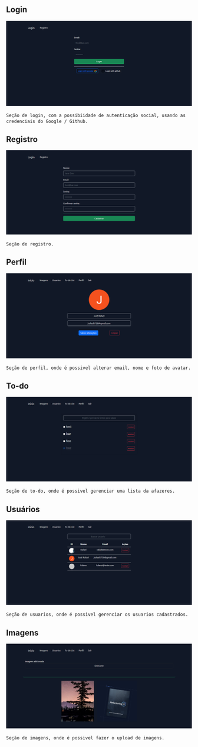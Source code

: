
<h2> Login </h2>

<img src="./public/assets/images/tela-login.png" />

    Seção de login, com a possibiidade de autenticação social, usando as credenciais do Google / Github.
    
<h2> Registro </h2>

<img src="./public/assets/images/tela-registro.png" />

    Seção de registro.

<h2> Perfil </h2>

<img src="./public/assets/images/tela-perfil.png" />

    Seção de perfil, onde é possivel alterar email, nome e foto de avatar.
    
<h2> To-do </h2>

<img src="./public/assets/images/tela-to-do.png" />

    Seção de to-do, onde é possivel gerenciar uma lista da afazeres.
   
<h2> Usuários </h2>

<img src="./public/assets/images/tela-usuarios.png" />

    Seção de usuarios, onde é possivel gerenciar os usuarios cadastrados.
    
<h2> Imagens </h2>

<img src="./public/assets/images/tela-imagens.png" />

    Seção de imagens, onde é possivel fazer o upload de imagens.
